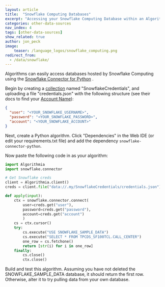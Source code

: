 ```yaml
---
layout: article
title:  "Snowflake Computing Databases"
excerpt: "Accessing your Snowflake Computing Database within an Algorithm"
categories: other-data-sources
nav_index: 4
tags: [other-data-sources]
show_related: true
author: jon_peck
image:
    teaser: /language_logos/snowflake_computing.png 
redirect_from:
  - /data/snowflake/
---
```


Algorithms can easily access databases hosted by Snowflake Computing using the [Snowflake Connector for Python](https://pypi.org/project/snowflake-connector-python/) .

Begin by creating a [collection]({{site.url}}/data/hosted) named "SnowflakeCredentials", and uploading a file "credentials.json" with the following structure (see their docs to find your [Account Name](https://docs.snowflake.net/manuals/user-guide/connecting.html)):

```json
{
  "user": "<YOUR_SNOWFLAKE_USERNAME>",
  "password": "<YOUR_SNOWFLAKE_PASSWORD>",
  "account": "<YOUR_SNOWFLAKE_ACCOUNT>"
}
```

Next, create a Python algorithm. Click "Dependencies" in the Web IDE (or edit your requirements.txt file) and add the dependency `snowflake-connector-python`.

Now paste the following code in as your algorithm:

```python
import Algorithmia
import snowflake.connector

# Get Snowflake creds
client = Algorithmia.client()
creds = client.file("data://.my/SnowflakeCredentials/credentials.json").getJson()

def apply(input):
    ctx = snowflake.connector.connect(
        user=creds.get("user"),
        password=creds.get("password"),
        account=creds.get("account")
        )
    cs = ctx.cursor()
    try:
        cs.execute("USE SNOWFLAKE_SAMPLE_DATA")
        cs.execute("SELECT * FROM TPCDS_SF100TCL.CALL_CENTER")
        one_row = cs.fetchone()
        return [str(i) for i in one_row]
    finally:
        cs.close()
        ctx.close()
``` 

Build and test this algorithm. Assuming you have not deleted the SNOWFLAKE_SAMPLE_DATA database, it should return the first row. Otherwise, alter it to try pulling data from your own database.
